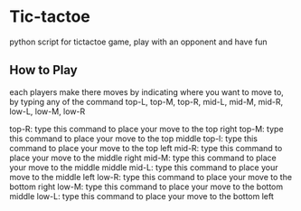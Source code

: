 # Tic-tactoe
python script for tictactoe game,  play with an opponent and have fun

## How to Play
each players make there moves by indicating where you want to move to, by typing any of the command
top-L, top-M, top-R,
mid-L, mid-M, mid-R,
low-L, low-M, low-R

top-R: type this command to place your move to the top right
top-M: type this command to place your move to the top middle
top-l: type this command to place your move to the top left
mid-R: type this command to place your move to the middle right
mid-M: type this command to place your move to the middle middle
mid-L: type this command to place your move to the middle left
low-R: type this command to place your move to the bottom right
low-M: type this command to place your move to the bottom middle
low-L: type this command to place your move to the bottom left
 
